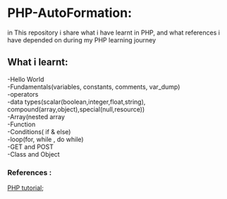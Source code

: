 # PHP-AutoFormation:
in This repository i share what i have learnt in PHP, and what references i have depended on during my PHP learning journey  
## What i learnt: 
-Hello World  
-Fundamentals(variables, constants, comments, var_dump)    
-operators   
-data types(scalar(boolean,integer,float,string), compound(array,object),special(null,resource))    
-Array(nested array    
-Function   
-Conditions( if & else)   
-loop(for, while , do while)       
-GET and POST    
-Class and Object   






### References :  
[PHP tutorial](https://www.phptutorial.net/);
